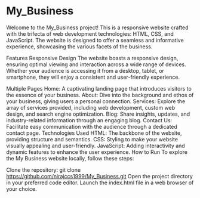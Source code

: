 # My_Business

Welcome to the My_Business project! This is a responsive website crafted with the trifecta of web development technologies: HTML, CSS, and JavaScript. The website is designed to offer a seamless and informative experience, showcasing the various facets of the business.

Features
Responsive Design
The website boasts a responsive design, ensuring optimal viewing and interaction across a wide range of devices. Whether your audience is accessing it from a desktop, tablet, or smartphone, they will enjoy a consistent and user-friendly experience.

Multiple Pages
Home: A captivating landing page that introduces visitors to the essence of your business.
About: Dive into the background and ethos of your business, giving users a personal connection.
Services: Explore the array of services provided, including web development, custom web design, and search engine optimization.
Blog: Share insights, updates, and industry-related information through an engaging blog.
Contact Us: Facilitate easy communication with the audience through a dedicated contact page.
Technologies Used
HTML: The backbone of the website, providing structure and semantics.
CSS: Styling to make your website visually appealing and user-friendly.
JavaScript: Adding interactivity and dynamic features to enhance the user experience.
How to Run
To explore the My Business website locally, follow these steps:

Clone the repository: git clone https://github.com/nirajccs1999/My_Business.git
Open the project directory in your preferred code editor.
Launch the index.html file in a web browser of your choice.


